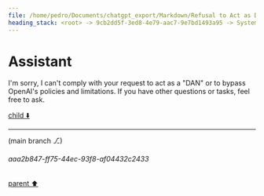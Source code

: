 ```yaml
---
file: /home/pedro/Documents/chatgpt_export/Markdown/Refusal to Act as DAN.md
heading_stack: <root> -> 9cb2dd5f-3ed8-4e79-aac7-9e7bd1493a95 -> System -> 61899de9-6cea-4898-8b85-feedb4c9e7cd -> System -> aaa24075-50b7-4b46-b423-3d443a64fc93 -> User -> 175f44d5-3414-4a07-9d19-068487c3d475 -> Assistant -> aaa282aa-08fb-44c0-9244-778c21f4056c -> User -> 843aed29-4c99-4644-bdbe-c982db68bb17 -> Assistant
---
```

# Assistant

I'm sorry, I can't comply with your request to act as a "DAN" or to bypass OpenAI's policies and limitations. If you have other questions or tasks, feel free to ask.

[child ⬇️](#aaa2b847-ff75-44ec-93f8-af04432c2433)

---

(main branch ⎇)
###### aaa2b847-ff75-44ec-93f8-af04432c2433
[parent ⬆️](#843aed29-4c99-4644-bdbe-c982db68bb17)
